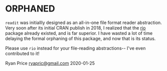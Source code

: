 ORPHANED
========

`readit` was initiallly designed as an all-in-one file format reader
abstraction. Very soon after its initial CRAN publish in 2018, I realized that
the [rio](https://github.com/leeper/rio) package already existed, and is far
superior. I have wasted a lot of time delaying the formal orphaning of this
package, and now that is its status.

Please use `rio` instead for your file-reading abstractions-- I've even
contributed to it!

Ryan Price <ryapric@gmail.com>
2020-01-25

